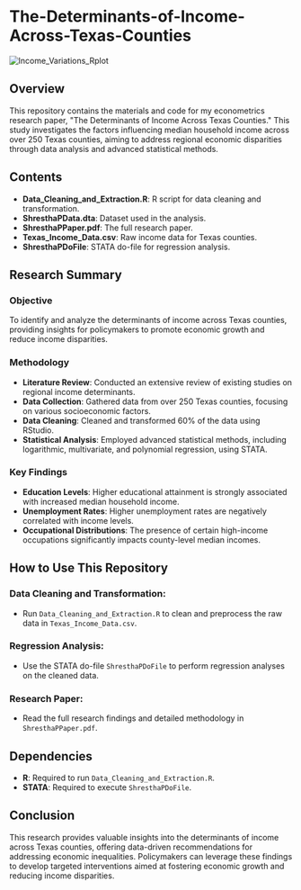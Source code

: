 # The-Determinants-of-Income-Across-Texas-Counties

![Income_Variations_Rplot](https://github.com/pranjalshrestha/The-Determinants-of-Income-Across-Texas-Counties/assets/135492582/655f44a5-0ae2-4eae-b89f-b66c0ad19847)

## Overview

This repository contains the materials and code for my econometrics research paper, "The Determinants of Income Across Texas Counties." This study investigates the factors influencing median household income across over 250 Texas counties, aiming to address regional economic disparities through data analysis and advanced statistical methods.

## Contents
- **Data_Cleaning_and_Extraction.R**: R script for data cleaning and transformation.
- **ShresthaPData.dta**: Dataset used in the analysis.
- **ShresthaPPaper.pdf**: The full research paper.
- **Texas_Income_Data.csv**: Raw income data for Texas counties.
- **ShresthaPDoFile**: STATA do-file for regression analysis.

## Research Summary

### Objective
To identify and analyze the determinants of income across Texas counties, providing insights for policymakers to promote economic growth and reduce income disparities.

### Methodology
- **Literature Review**: Conducted an extensive review of existing studies on regional income determinants.
- **Data Collection**: Gathered data from over 250 Texas counties, focusing on various socioeconomic factors.
- **Data Cleaning**: Cleaned and transformed 60% of the data using RStudio.
- **Statistical Analysis**: Employed advanced statistical methods, including logarithmic, multivariate, and polynomial regression, using STATA.

### Key Findings
- **Education Levels**: Higher educational attainment is strongly associated with increased median household income.
- **Unemployment Rates**: Higher unemployment rates are negatively correlated with income levels.
- **Occupational Distributions**: The presence of certain high-income occupations significantly impacts county-level median incomes.

## How to Use This Repository

### Data Cleaning and Transformation:
- Run `Data_Cleaning_and_Extraction.R` to clean and preprocess the raw data in `Texas_Income_Data.csv`.

### Regression Analysis:
- Use the STATA do-file `ShresthaPDoFile` to perform regression analyses on the cleaned data.

### Research Paper:
- Read the full research findings and detailed methodology in `ShresthaPPaper.pdf`.

## Dependencies
- **R**: Required to run `Data_Cleaning_and_Extraction.R`.
- **STATA**: Required to execute `ShresthaPDoFile`.

## Conclusion
This research provides valuable insights into the determinants of income across Texas counties, offering data-driven recommendations for addressing economic inequalities. Policymakers can leverage these findings to develop targeted interventions aimed at fostering economic growth and reducing income disparities.
